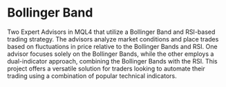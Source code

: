 # Bollinger Band
 Two Expert Advisors in MQL4 that utilize a Bollinger Band and RSI-based trading strategy. The advisors analyze market conditions and place trades based on fluctuations in price relative to the Bollinger Bands and RSI. One advisor focuses solely on the Bollinger Bands, while the other employs a dual-indicator approach, combining the Bollinger Bands with the RSI. This project offers a versatile solution for traders looking to automate their trading using a combination of popular technical indicators.
